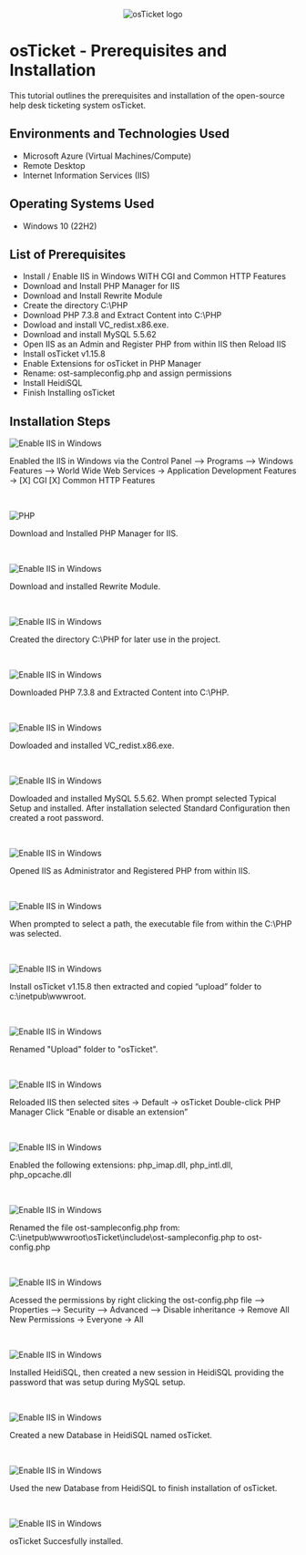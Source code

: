 <p align="center">
<img src="https://i.imgur.com/Clzj7Xs.png" alt="osTicket logo"/>
</p>

<h1>osTicket - Prerequisites and Installation</h1>
This tutorial outlines the prerequisites and installation of the open-source help desk ticketing system osTicket.<br />




<h2>Environments and Technologies Used</h2>

- Microsoft Azure (Virtual Machines/Compute)
- Remote Desktop
- Internet Information Services (IIS)

<h2>Operating Systems Used </h2>

- Windows 10</b> (22H2)

<h2>List of Prerequisites</h2>

- Install / Enable IIS in Windows WITH CGI and Common HTTP Features
- Download and Install PHP Manager for IIS
- Download and Install Rewrite Module
- Create the directory C:\PHP
- Download PHP 7.3.8 and Extract Content into C:\PHP
- Dowload and install VC_redist.x86.exe.
- Download and install MySQL 5.5.62
- Open IIS as an Admin and Register PHP from within IIS then Reload IIS 
- Install osTicket v1.15.8
- Enable Extensions for osTicket in PHP Manager
- Rename: ost-sampleconfig.php and assign permissions
- Install HeidiSQL
- Finish Installing osTicket


<h2>Installation Steps</h2>


![Enable IIS in Windows](https://github.com/ChueYang90/images/blob/main/ISS.png?raw=true)

<p>

</p>
<p>
Enabled the IIS in Windows via the Control Panel --> Programs --> Windows Features --> World Wide Web Services -> Application Development Features ->
[X] CGI
[X] Common HTTP Features

</p>
<br />

<p>
  
![PHP](https://github.com/ChueYang90/images/blob/main/PHP%20Manager.png?raw=true)
  
</p>
<p>
Download and Installed PHP Manager for IIS.
</p>
<br />

<p>
  
![Enable IIS in Windows](https://github.com/ChueYang90/images/blob/main/Rewrite.png?raw=true)

</p>
<p>
 Download and installed Rewrite Module.
</p>
<br />

![Enable IIS in Windows](https://github.com/ChueYang90/images/blob/main/PHP%20Directory.png?raw=true)

</p>
<p>
Created the directory C:\PHP for later use in the project.
</p>
<br />


![Enable IIS in Windows](https://github.com/ChueYang90/images/blob/main/Extracted%20File.png?raw=true)

</p>
<p>
Downloaded PHP 7.3.8 and Extracted Content into C:\PHP.
</p>
<br />

![Enable IIS in Windows](https://github.com/ChueYang90/images/blob/main/VC%20redist.png?raw=true)

</p>
<p>
Dowloaded and installed VC_redist.x86.exe.
</p>
<br />

![Enable IIS in Windows](https://github.com/ChueYang90/images/blob/main/MySQL.png?raw=true)

</p>
<p>
Dowloaded and installed MySQL 5.5.62. When prompt selected Typical Setup and installed. After installation selected Standard Configuration then created a root password. 
</p>
<br />

![Enable IIS in Windows](https://github.com/ChueYang90/images/blob/main/RegisterPHP.png?raw=true)

</p>
<p>
Opened IIS as Administrator and Registered PHP from within IIS. 
</p>
<br />


![Enable IIS in Windows](https://github.com/ChueYang90/images/blob/main/PHP-Cgi.png?raw=true)

</p>
<p>
When prompted to select a path, the executable file from within the C:\PHP was selected. 
</p>
<br />

![Enable IIS in Windows](https://github.com/ChueYang90/images/blob/main/Osticket%20upload.png?raw=true)


</p>
<p>
Install osTicket v1.15.8 then extracted and copied “upload” folder to c:\inetpub\wwwroot.
</p>
<br />


![Enable IIS in Windows](https://github.com/ChueYang90/images/blob/main/osTicketRename.png?raw=true)

</p>
<p>
Renamed "Upload" folder to "osTicket".
</p>
<br />


![Enable IIS in Windows](https://github.com/ChueYang90/images/blob/main/osTicketEnableExtensions.png?raw=true)

</p>
<p>
Reloaded IIS then selected sites -> Default -> osTicket
Double-click PHP Manager
Click “Enable or disable an extension”

</p>
<br />

![Enable IIS in Windows](https://github.com/ChueYang90/images/blob/main/EnabledosTicketExtensions.png?raw=true)

</p>
<p>
Enabled the following extensions: php_imap.dll, php_intl.dll, php_opcache.dll
</p>
<br />

![Enable IIS in Windows](https://github.com/ChueYang90/images/blob/main/RenameOsconfig.png?raw=true)


</p>
<p>
Renamed the file ost-sampleconfig.php from: C:\inetpub\wwwroot\osTicket\include\ost-sampleconfig.php to ost-config.php
</p>
<br />

![Enable IIS in Windows](https://github.com/ChueYang90/images/blob/main/permissions.png?raw=true)

</p>
<p>
Acessed the permissions by right clicking the ost-config.php file --> Properties --> Security --> Advanced --> Disable inheritance -> Remove All
New Permissions -> Everyone -> All

</p>
<br />

![Enable IIS in Windows](https://github.com/ChueYang90/images/blob/main/Heidi.png?raw=true)

</p>
<p>
Installed HeidiSQL, then created a new session in HeidiSQL providing the password that was setup during MySQL setup.

</p>
<br />

![Enable IIS in Windows](https://github.com/ChueYang90/images/blob/main/heidinewdatabase.png?raw=true)


</p>
<p>
Created a new Database in HeidiSQL named osTicket.

</p>
<br />


![Enable IIS in Windows](https://github.com/ChueYang90/images/blob/main/osTicketinstalled.png?raw=true)

</p>
<p>
Used the new Database from HeidiSQL to finish installation of osTicket.

</p>
<br />


![Enable IIS in Windows](https://github.com/ChueYang90/images/blob/main/osTicketfinished.png?raw=true)

</p>
<p>
osTicket Succesfully installed.

</p>
<br />


